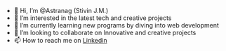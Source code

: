 - 👋 Hi, I’m @Astranag (Stivin J.M.)
- 👀 I’m interested in the latest tech and creative projects
- 🌱 I’m currently learning new programs by diving into web development
- 💞️ I’m looking to collaborate on Innovative and creative projects
- 📫 How to reach me on [Linkedin](https://www.linkedin.com/in/stivin-james-mavelil-07a9b1161/)


<!---
Astranag/Astranag is a ✨ special ✨ repository because its `README.md` (this file) appears on your GitHub profile.
You can click the Preview link to take a look at your changes.
--->
